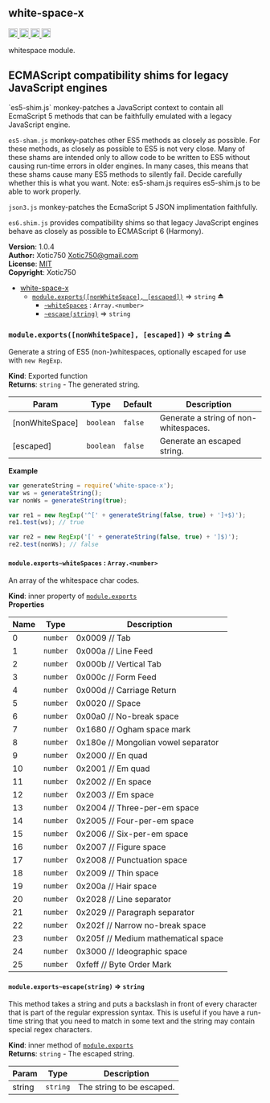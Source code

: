 <a name="module_white-space-x"></a>
## white-space-x
<a href="https://travis-ci.org/Xotic750/white-space-x"
title="Travis status">
<img src="https://travis-ci.org/Xotic750/white-space-x.svg?branch=master"
alt="Travis status" height="18">
</a>
<a href="https://david-dm.org/Xotic750/white-space-x"
title="Dependency status">
<img src="https://david-dm.org/Xotic750/white-space-x.svg"
alt="Dependency status" height="18"/>
</a>
<a href="https://david-dm.org/Xotic750/white-space-x#info=devDependencies"
title="devDependency status">
<img src="https://david-dm.org/Xotic750/white-space-x/dev-status.svg"
alt="devDependency status" height="18"/>
</a>
<a href="https://badge.fury.io/js/white-space-x" title="npm version">
<img src="https://badge.fury.io/js/white-space-x.svg"
alt="npm version" height="18">
</a>

whitespace module.

<h2>ECMAScript compatibility shims for legacy JavaScript engines</h2>
`es5-shim.js` monkey-patches a JavaScript context to contain all EcmaScript 5
methods that can be faithfully emulated with a legacy JavaScript engine.

`es5-sham.js` monkey-patches other ES5 methods as closely as possible.
For these methods, as closely as possible to ES5 is not very close.
Many of these shams are intended only to allow code to be written to ES5
without causing run-time errors in older engines. In many cases,
this means that these shams cause many ES5 methods to silently fail.
Decide carefully whether this is what you want. Note: es5-sham.js requires
es5-shim.js to be able to work properly.

`json3.js` monkey-patches the EcmaScript 5 JSON implimentation faithfully.

`es6.shim.js` provides compatibility shims so that legacy JavaScript engines
behave as closely as possible to ECMAScript 6 (Harmony).

**Version**: 1.0.4  
**Author:** Xotic750 <Xotic750@gmail.com>  
**License**: [MIT](&lt;https://opensource.org/licenses/MIT&gt;)  
**Copyright**: Xotic750  

* [white-space-x](#module_white-space-x)
    * [`module.exports([nonWhiteSpace], [escaped])`](#exp_module_white-space-x--module.exports) ⇒ <code>string</code> ⏏
        * [`~whiteSpaces`](#module_white-space-x--module.exports..whiteSpaces) : <code>Array.&lt;number&gt;</code>
        * [`~escape(string)`](#module_white-space-x--module.exports..escape) ⇒ <code>string</code>

<a name="exp_module_white-space-x--module.exports"></a>
### `module.exports([nonWhiteSpace], [escaped])` ⇒ <code>string</code> ⏏
Generate a string of ES5 (non-)whitespaces, optionally escaped for use
with `new RegExp`.

**Kind**: Exported function  
**Returns**: <code>string</code> - The generated string.  

| Param | Type | Default | Description |
| --- | --- | --- | --- |
| [nonWhiteSpace] | <code>boolean</code> | <code>false</code> | Generate a string of non-whitespaces. |
| [escaped] | <code>boolean</code> | <code>false</code> | Generate an escaped string. |

**Example**  
```js
var generateString = require('white-space-x');
var ws = generateString();
var nonWs = generateString(true);

var re1 = new RegExp('^[' + generateString(false, true) + ']+$)');
re1.test(ws); // true

var re2 = new RegExp('[' + generateString(false, true) + ']$)');
re2.test(nonWs); // false
```
<a name="module_white-space-x--module.exports..whiteSpaces"></a>
#### `module.exports~whiteSpaces` : <code>Array.&lt;number&gt;</code>
An array of the whitespace char codes.

**Kind**: inner property of <code>[module.exports](#exp_module_white-space-x--module.exports)</code>  
**Properties**

| Name | Type | Description |
| --- | --- | --- |
| 0 | <code>number</code> | 0x0009 // Tab |
| 1 | <code>number</code> | 0x000a // Line Feed |
| 2 | <code>number</code> | 0x000b // Vertical Tab |
| 3 | <code>number</code> | 0x000c // Form Feed |
| 4 | <code>number</code> | 0x000d // Carriage Return |
| 5 | <code>number</code> | 0x0020 // Space |
| 6 | <code>number</code> | 0x00a0 // No-break space |
| 7 | <code>number</code> | 0x1680 // Ogham space mark |
| 8 | <code>number</code> | 0x180e // Mongolian vowel separator |
| 9 | <code>number</code> | 0x2000 // En quad |
| 10 | <code>number</code> | 0x2001 // Em quad |
| 11 | <code>number</code> | 0x2002 // En space |
| 12 | <code>number</code> | 0x2003 // Em space |
| 13 | <code>number</code> | 0x2004 // Three-per-em space |
| 14 | <code>number</code> | 0x2005 // Four-per-em space |
| 15 | <code>number</code> | 0x2006 // Six-per-em space |
| 16 | <code>number</code> | 0x2007 // Figure space |
| 17 | <code>number</code> | 0x2008 // Punctuation space |
| 18 | <code>number</code> | 0x2009 // Thin space |
| 19 | <code>number</code> | 0x200a // Hair space |
| 20 | <code>number</code> | 0x2028 // Line separator |
| 21 | <code>number</code> | 0x2029 // Paragraph separator |
| 22 | <code>number</code> | 0x202f // Narrow no-break space |
| 23 | <code>number</code> | 0x205f // Medium mathematical space |
| 24 | <code>number</code> | 0x3000 // Ideographic space |
| 25 | <code>number</code> | 0xfeff // Byte Order Mark |

<a name="module_white-space-x--module.exports..escape"></a>
#### `module.exports~escape(string)` ⇒ <code>string</code>
This method takes a string and puts a backslash in front of every
character that is part of the regular expression syntax. This is useful
if you have a run-time string that you need to match in some text and the
string may contain special regex characters.

**Kind**: inner method of <code>[module.exports](#exp_module_white-space-x--module.exports)</code>  
**Returns**: <code>string</code> - The escaped string.  

| Param | Type | Description |
| --- | --- | --- |
| string | <code>string</code> | The string to be escaped. |

